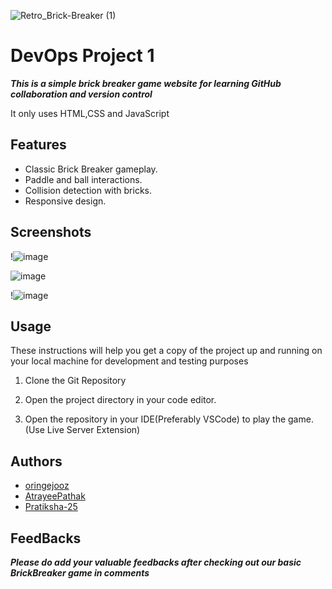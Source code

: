 ![Retro_Brick-Breaker (1)](https://github.com/oringejooz/Brick-BreakerForked/assets/124855325/f7fc4889-3d43-4214-8b90-38de395caf75)
# DevOps Project 1
***This is a simple brick breaker game website for learning GitHub collaboration and version control***

It only uses HTML,CSS and JavaScript

## Features

- Classic Brick Breaker gameplay.
- Paddle and ball interactions.
- Collision detection with bricks.
- Responsive design.



## Screenshots

!![image](https://github.com/oringejooz/BrickBreaker_/assets/124855325/b386b315-8ac1-4ad9-adb8-b57010e2a422)

![image](https://github.com/oringejooz/BrickBreaker_/assets/124855325/519b6bbe-756d-444e-952d-492401afba2d)

!![image](https://github.com/oringejooz/BrickBreaker_/assets/124855325/ba3c491b-6462-4917-9fba-a44992d6106d)


## Usage

These instructions will help you get a copy of the project up and running on your local machine for development and testing purposes

1. Clone the Git Repository
   
2. Open the project directory in your code editor.

3. Open the repository in your IDE(Preferably VSCode) to play the game.(Use Live Server Extension)

## Authors
- [oringejooz](https://github.com/oringejooz)
- [AtrayeePathak](https://github.com/AtrayeePathak)
- [Pratiksha-25](https://github.com/Pratiksha-25)

## FeedBacks
***Please do add your valuable feedbacks after checking out our basic BrickBreaker game in comments***


